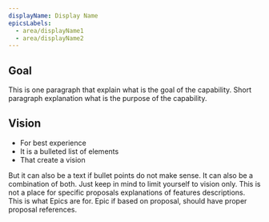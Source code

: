 ```yaml
---
displayName: Display Name
epicsLabels:
  - area/displayName1
  - area/displayName2
---
```

<!-- above metadata will be used on kyma.project.io page to display nice name of capability and have a reference to label that should be used while fetching from ZenHub/GitHub the information about related Epics and their delivery plan   -->

## Goal

This is one paragraph that explain what is the goal of the capability. Short paragraph explanation what is the purpose of the capability.

## Vision

* For best experience 
* It is a bulleted list of elements
* That create a vision

But it can also be a text if bullet points do not make sense. It can also be a combination of both. Just keep in mind to limit yourself to vision only. This is not a place for specific proposals explanations of features descriptions. This is what Epics are for. Epic if based on proposal, should have proper proposal references.
